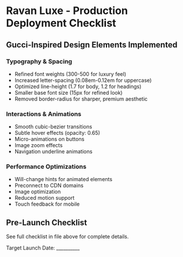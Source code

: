 # Ravan Luxe - Production Deployment Checklist

## Gucci-Inspired Design Elements Implemented

### Typography & Spacing
- Refined font weights (300-500 for luxury feel)
- Increased letter-spacing (0.08em-0.12em for uppercase)
- Optimized line-height (1.7 for body, 1.2 for headings)  
- Smaller base font size (15px for refined look)
- Removed border-radius for sharper, premium aesthetic

### Interactions & Animations
- Smooth cubic-bezier transitions
- Subtle hover effects (opacity: 0.65)
- Micro-animations on buttons
- Image zoom effects
- Navigation underline animations

### Performance Optimizations
- Will-change hints for animated elements
- Preconnect to CDN domains
- Image optimization
- Reduced motion support
- Touch feedback for mobile

## Pre-Launch Checklist

See full checklist in file above for complete details.

Target Launch Date: __________

